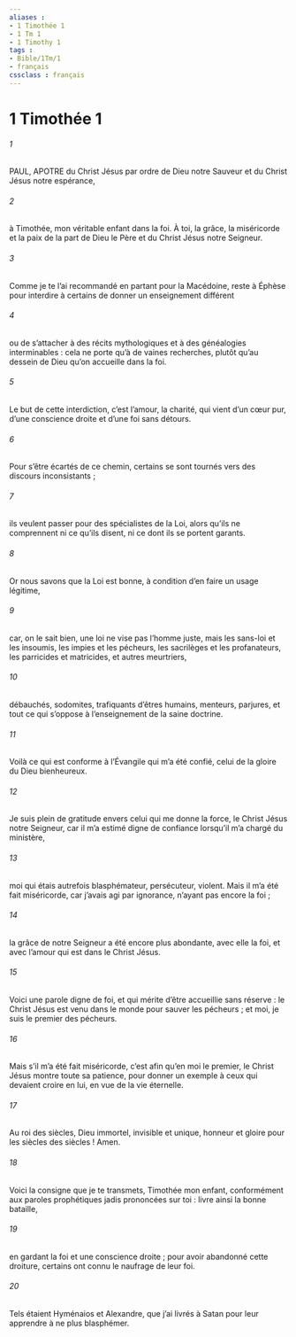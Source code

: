 ```yaml
---
aliases : 
- 1 Timothée 1
- 1 Tm 1
- 1 Timothy 1
tags : 
- Bible/1Tm/1
- français
cssclass : français
---
```


# 1 Timothée 1

###### 1
PAUL, APOTRE du Christ Jésus
par ordre de Dieu notre Sauveur
et du Christ Jésus notre espérance,
###### 2
à Timothée,
mon véritable enfant dans la foi.
À toi, la grâce, la miséricorde et la paix
de la part de Dieu le Père
et du Christ Jésus notre Seigneur.
###### 3
Comme je te l’ai recommandé en partant pour la Macédoine, reste à Éphèse pour interdire à certains de donner un enseignement différent
###### 4
ou de s’attacher à des récits mythologiques et à des généalogies interminables : cela ne porte qu’à de vaines recherches, plutôt qu’au dessein de Dieu qu’on accueille dans la foi.
###### 5
Le but de cette interdiction, c’est l’amour, la charité, qui vient d’un cœur pur, d’une conscience droite et d’une foi sans détours.
###### 6
Pour s’être écartés de ce chemin, certains se sont tournés vers des discours inconsistants ;
###### 7
ils veulent passer pour des spécialistes de la Loi, alors qu’ils ne comprennent ni ce qu’ils disent, ni ce dont ils se portent garants.
###### 8
Or nous savons que la Loi est bonne, à condition d’en faire un usage légitime,
###### 9
car, on le sait bien, une loi ne vise pas l’homme juste, mais les sans-loi et les insoumis, les impies et les pécheurs, les sacrilèges et les profanateurs, les parricides et matricides, et autres meurtriers,
###### 10
débauchés, sodomites, trafiquants d’êtres humains, menteurs, parjures, et tout ce qui s’oppose à l’enseignement de la saine doctrine.
###### 11
Voilà ce qui est conforme à l’Évangile qui m’a été confié, celui de la gloire du Dieu bienheureux.
###### 12
Je suis plein de gratitude envers celui qui me donne la force, le Christ Jésus notre Seigneur, car il m’a estimé digne de confiance lorsqu’il m’a chargé du ministère,
###### 13
moi qui étais autrefois blasphémateur, persécuteur, violent. Mais il m’a été fait miséricorde, car j’avais agi par ignorance, n’ayant pas encore la foi ;
###### 14
la grâce de notre Seigneur a été encore plus abondante, avec elle la foi, et avec l’amour qui est dans le Christ Jésus.
###### 15
Voici une parole digne de foi, et qui mérite d’être accueillie sans réserve : le Christ Jésus est venu dans le monde pour sauver les pécheurs ; et moi, je suis le premier des pécheurs.
###### 16
Mais s’il m’a été fait miséricorde, c’est afin qu’en moi le premier, le Christ Jésus montre toute sa patience, pour donner un exemple à ceux qui devaient croire en lui, en vue de la vie éternelle.
###### 17
Au roi des siècles, Dieu immortel, invisible et unique, honneur et gloire pour les siècles des siècles ! Amen.
###### 18
Voici la consigne que je te transmets, Timothée mon enfant, conformément aux paroles prophétiques jadis prononcées sur toi : livre ainsi la bonne bataille,
###### 19
en gardant la foi et une conscience droite ; pour avoir abandonné cette droiture, certains ont connu le naufrage de leur foi.
###### 20
Tels étaient Hyménaios et Alexandre, que j’ai livrés à Satan pour leur apprendre à ne plus blasphémer.
